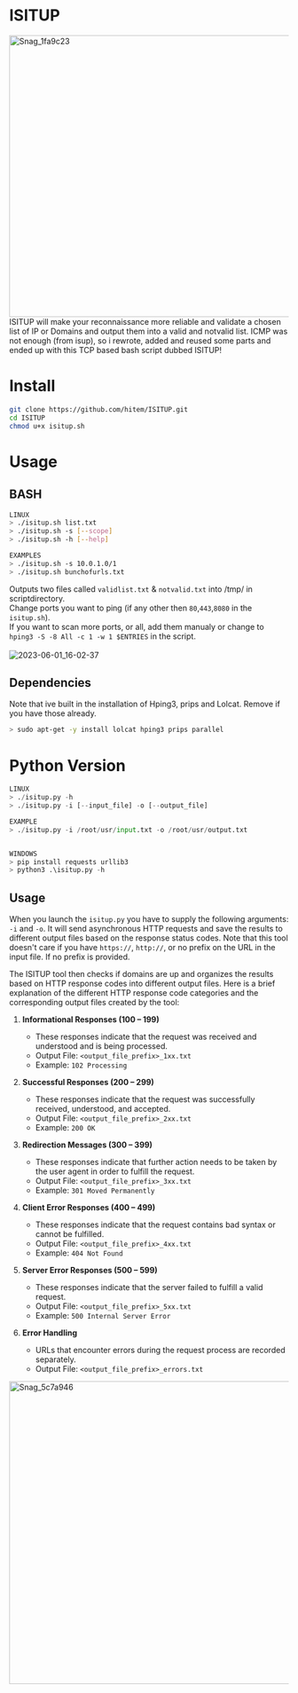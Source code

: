 # ISITUP
<img width="508" alt="Snag_1fa9c23" src="https://github.com/hitem/ISITUP/assets/8977898/42738190-aabf-407d-ac53-90e9afb09aff"><br>
ISITUP will make your reconnaissance more reliable and validate a chosen list of IP or Domains and output them into a valid and notvalid list.
ICMP was not enough (from isup), so i rewrote, added and reused some parts and ended up with this TCP based bash script dubbed ISITUP!<br>

# Install
```bash
git clone https://github.com/hitem/ISITUP.git
cd ISITUP
chmod u+x isitup.sh
```
# Usage
## BASH
```bash
LINUX
> ./isitup.sh list.txt
> ./isitup.sh -s [--scope]
> ./isitup.sh -h [--help]

EXAMPLES
> ./isitup.sh -s 10.0.1.0/1
> ./isitup.sh bunchofurls.txt
```
Outputs two files called ```validlist.txt``` & ```notvalid.txt``` into /tmp/ in scriptdirectory.<br>
Change ports you want to ping (if any other then ```80```,```443```,```8080``` in the ```isitup.sh```).\
If you want to scan more ports, or all, add them manualy or change to ```hping3 -S -8 All -c 1 -w 1 $ENTRIES``` in the script.<br><br>
![2023-06-01_16-02-37](https://github.com/hitem/ISITUP/assets/8977898/453d9b7e-1672-472e-9db1-8f4210fbf9d9)

## Dependencies
Note that ive built in the installation of Hping3, prips and Lolcat. Remove if you have those already.<br>
```bash
> sudo apt-get -y install lolcat hping3 prips parallel
```


# Python Version
```python
LINUX
> ./isitup.py -h
> ./isitup.py -i [--input_file] -o [--output_file]

EXAMPLE
> ./isitup.py -i /root/usr/input.txt -o /root/usr/output.txt


WINDOWS
> pip install requests urllib3
> python3 .\isitup.py -h
```
## Usage

When you launch the `isitup.py` you have to supply the following arguments: `-i` and `-o`. It will send asynchronous HTTP requests and save the results to different output files based on the response status codes. Note that this tool doesn't care if you have `https://`, `http://`, or no prefix on the URL in the input file. If no prefix is provided.

The ISITUP tool then checks if domains are up and organizes the results based on HTTP response codes into different output files. Here is a brief explanation of the different HTTP response code categories and the corresponding output files created by the tool:

1. **Informational Responses (100 – 199)**
   - These responses indicate that the request was received and understood and is being processed.
   - Output File: `<output_file_prefix>_1xx.txt`
   - Example: `102 Processing`

2. **Successful Responses (200 – 299)**
   - These responses indicate that the request was successfully received, understood, and accepted.
   - Output File: `<output_file_prefix>_2xx.txt`
   - Example: `200 OK`

3. **Redirection Messages (300 – 399)**
   - These responses indicate that further action needs to be taken by the user agent in order to fulfill the request.
   - Output File: `<output_file_prefix>_3xx.txt`
   - Example: `301 Moved Permanently`

4. **Client Error Responses (400 – 499)**
   - These responses indicate that the request contains bad syntax or cannot be fulfilled.
   - Output File: `<output_file_prefix>_4xx.txt`
   - Example: `404 Not Found`

5. **Server Error Responses (500 – 599)**
   - These responses indicate that the server failed to fulfill a valid request.
   - Output File: `<output_file_prefix>_5xx.txt`
   - Example: `500 Internal Server Error`

6. **Error Handling**
   - URLs that encounter errors during the request process are recorded separately.
   - Output File: `<output_file_prefix>_errors.txt`
<img width="546" alt="Snag_5c7a946" src="https://github.com/hitem/ISITUP/assets/8977898/55c64240-ebc2-4041-affe-a57a704db55f">

